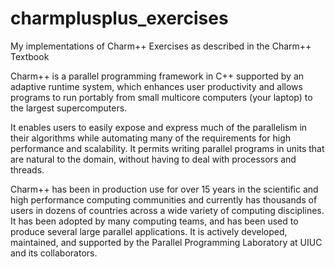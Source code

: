 # charmplusplus_exercises

My implementations of Charm++ Exercises as described in the Charm++ Textbook

Charm++ is a parallel programming framework in C++ supported by an adaptive runtime system, which enhances user productivity and allows programs to run portably from small multicore computers (your laptop) to the largest supercomputers.

It enables users to easily expose and express much of the parallelism in their algorithms while automating many of the requirements for high performance and scalability. It permits writing parallel programs in units that are natural to the domain, without having to deal with processors and threads.

Charm++ has been in production use for over 15 years in the scientific and high performance computing communities and currently has thousands of users in dozens of countries across a wide variety of computing disciplines. It has been adopted by many computing teams, and has been used to produce several large parallel applications. It is actively developed, maintained, and supported by the Parallel Programming Laboratory at UIUC and its collaborators.
